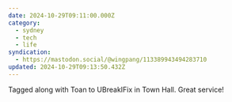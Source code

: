 ```yaml
---
date: 2024-10-29T09:11:00.000Z
category:
  - sydney
  - tech
  - life
syndication:
  - https://mastodon.social/@wingpang/113389943494283710
updated: 2024-10-29T09:13:50.432Z
---
```


Tagged along with Toan to UBreakIFix in Town Hall. Great service!
